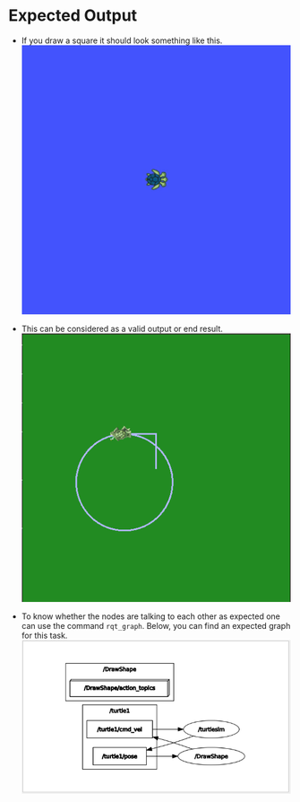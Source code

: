 # Expected Output

  - If you draw a square it should look something like this.
    ![task2_output_gif](task2_output.gif)

  - This can be considered as a valid output or end result.
    ![result](task2_result.png)

  - To know whether the nodes are talking to each other as expected one can use the command `rqt_graph`. Below, you can find an expected graph for this task.
  	![rqt_graph](rqt_graph_task2.png)